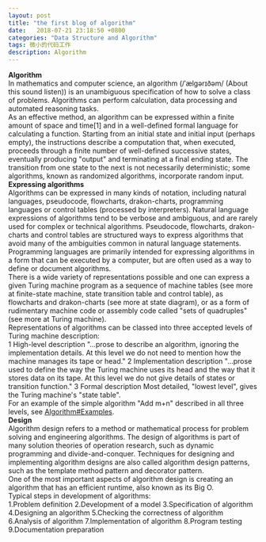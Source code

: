 ```yaml
---
layout: post
title: "the first blog of algorithm"
date:   2018-07-21 23:18:50 +0800
categories: "Data Structure and Algorithm"
tags: 微小的代码工作
description: Algorithm
---
```

**Algorithm**
<br/> 
In mathematics and computer science, an algorithm (/ˈælɡərɪðəm/ (About this sound listen)) is an unambiguous specification of how to solve a class of problems. Algorithms can perform calculation, data processing and automated reasoning tasks.
<br/>
As an effective method, an algorithm can be expressed within a finite amount of space and time[1] and in a well-defined formal language for calculating a function. Starting from an initial state and initial input (perhaps empty), the instructions describe a computation that, when executed, proceeds through a finite number of well-defined successive states, eventually producing "output" and terminating at a final ending state. The transition from one state to the next is not necessarily deterministic; some algorithms, known as randomized algorithms, incorporate random input.
<br/>
**Expressing algorithms**
<br/>
Algorithms can be expressed in many kinds of notation, including natural languages, pseudocode, flowcharts, drakon-charts, programming languages or control tables (processed by interpreters). Natural language expressions of algorithms tend to be verbose and ambiguous, and are rarely used for complex or technical algorithms. Pseudocode, flowcharts, drakon-charts and control tables are structured ways to express algorithms that avoid many of the ambiguities common in natural language statements. Programming languages are primarily intended for expressing algorithms in a form that can be executed by a computer, but are often used as a way to define or document algorithms.
<br/>
There is a wide variety of representations possible and one can express a given Turing machine program as a sequence of machine tables (see more at finite-state machine, state transition table and control table), as flowcharts and drakon-charts (see more at state diagram), or as a form of rudimentary machine code or assembly code called "sets of quadruples" (see more at Turing machine).
<br/>
Representations of algorithms can be classed into three accepted levels of Turing machine description:
<br/>
1 High-level description
    "...prose to describe an algorithm, ignoring the implementation details. At this level we do not need to mention how the machine manages its tape or head."
2 Implementation description
    "...prose used to define the way the Turing machine uses its head and the way that it stores data on its tape. At this level we do not give details of states or transition function."
3 Formal description
    Most detailed, "lowest level", gives the Turing machine's "state table".
<br/>
For an example of the simple algorithm "Add m+n" described in all three levels, see [Algorithm#Examples](https://en.wikipedia.org/wiki/Algorithm#Examples). 
<br/>
**Design**
<br/>
Algorithm design refers to a method or mathematical process for problem solving and engineering algorithms. The design of algorithms is part of many solution theories of operation research, such as dynamic programming and divide-and-conquer. Techniques for designing and implementing algorithm designs are also called algorithm design patterns, such as the template method pattern and decorator pattern.
<br/>
One of the most important aspects of algorithm design is creating an algorithm that has an efficient runtime, also known as its Big O.
<br/>
Typical steps in development of algorithms:
<br/>
    1.Problem definition
    2.Development of a model
    3.Specification of algorithm
    4.Designing an algorithm
    5.Checking the correctness of algorithm
    6.Analysis of algorithm
    7.Implementation of algorithm
    8.Program testing
    9.Documentation preparation
